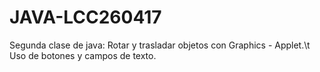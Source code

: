 # JAVA-LCC260417
Segunda clase de java:  Rotar y trasladar objetos con Graphics - Applet.\t
                        Uso de botones y campos de texto.

